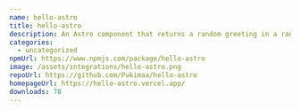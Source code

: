 ```yaml
---
name: hello-astro
title: hello-astro
description: An Astro component that returns a random greeting in a random language
categories:
  - uncategorized
npmUrl: https://www.npmjs.com/package/hello-astro
image: /assets/integrations/hello-astro.png
repoUrl: https://github.com/Pukimaa/hello-astro
homepageUrl: https://hello-astro.vercel.app/
downloads: 78
---
```


